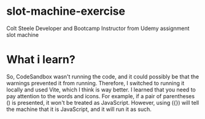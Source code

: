 # slot-machine-exercise
Colt Steele Developer and Bootcamp Instructor from Udemy assignment slot machine


# What i learn?
So, CodeSandbox wasn't running the code, and it could possibly be that the warnings prevented it from running. Therefore, I switched to running it locally and used Vite, which I think is way better. I learned that you need to pay attention to the words and icons. For example, if a pair of parentheses () is presented, it won't be treated as JavaScript. However, using ({}) will tell the machine that it is JavaScript, and it will run it as such.
